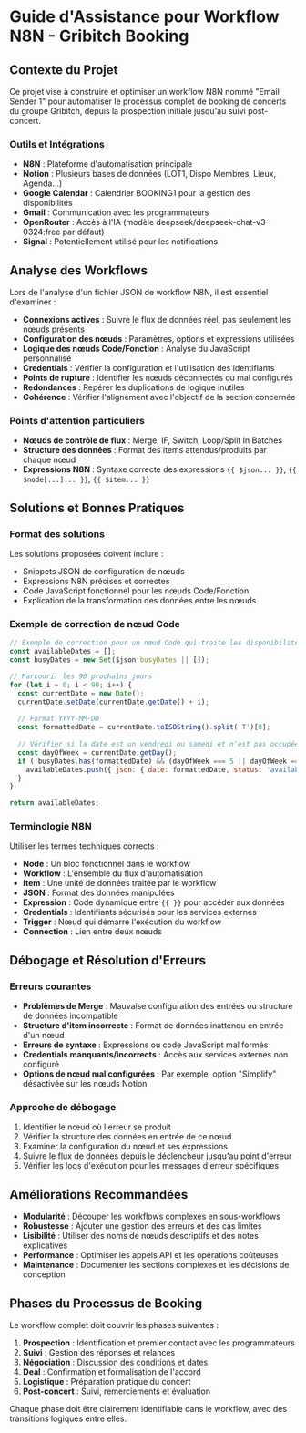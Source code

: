 # Guide d'Assistance pour Workflow N8N - Gribitch Booking

## Contexte du Projet

Ce projet vise à construire et optimiser un workflow N8N nommé "Email Sender 1" pour automatiser le processus complet de booking de concerts du groupe Gribitch, depuis la prospection initiale jusqu'au suivi post-concert.

### Outils et Intégrations

- **N8N** : Plateforme d'automatisation principale
- **Notion** : Plusieurs bases de données (LOT1, Dispo Membres, Lieux, Agenda...)
- **Google Calendar** : Calendrier BOOKING1 pour la gestion des disponibilités
- **Gmail** : Communication avec les programmateurs
- **OpenRouter** : Accès à l'IA (modèle deepseek/deepseek-chat-v3-0324:free par défaut)
- **Signal** : Potentiellement utilisé pour les notifications

## Analyse des Workflows

Lors de l'analyse d'un fichier JSON de workflow N8N, il est essentiel d'examiner :

- **Connexions actives** : Suivre le flux de données réel, pas seulement les nœuds présents
- **Configuration des nœuds** : Paramètres, options et expressions utilisées
- **Logique des nœuds Code/Fonction** : Analyse du JavaScript personnalisé
- **Credentials** : Vérifier la configuration et l'utilisation des identifiants
- **Points de rupture** : Identifier les nœuds déconnectés ou mal configurés
- **Redondances** : Repérer les duplications de logique inutiles
- **Cohérence** : Vérifier l'alignement avec l'objectif de la section concernée

### Points d'attention particuliers

- **Nœuds de contrôle de flux** : Merge, IF, Switch, Loop/Split In Batches
- **Structure des données** : Format des items attendus/produits par chaque nœud
- **Expressions N8N** : Syntaxe correcte des expressions `{{ $json... }}`, `{{ $node[...]... }}`, `{{ $item... }}`

## Solutions et Bonnes Pratiques

### Format des solutions

Les solutions proposées doivent inclure :

- Snippets JSON de configuration de nœuds
- Expressions N8N précises et correctes
- Code JavaScript fonctionnel pour les nœuds Code/Fonction
- Explication de la transformation des données entre les nœuds

### Exemple de correction de nœud Code

```javascript
// Exemple de correction pour un nœud Code qui traite les disponibilités
const availableDates = [];
const busyDates = new Set($json.busyDates || []);

// Parcourir les 90 prochains jours
for (let i = 0; i < 90; i++) {
  const currentDate = new Date();
  currentDate.setDate(currentDate.getDate() + i);
  
  // Format YYYY-MM-DD
  const formattedDate = currentDate.toISOString().split('T')[0];
  
  // Vérifier si la date est un vendredi ou samedi et n'est pas occupée
  const dayOfWeek = currentDate.getDay();
  if (!busyDates.has(formattedDate) && (dayOfWeek === 5 || dayOfWeek === 6)) {
    availableDates.push({ json: { date: formattedDate, status: 'available' } });
  }
}

return availableDates;
```

### Terminologie N8N

Utiliser les termes techniques corrects :
- **Node** : Un bloc fonctionnel dans le workflow
- **Workflow** : L'ensemble du flux d'automatisation
- **Item** : Une unité de données traitée par le workflow
- **JSON** : Format des données manipulées
- **Expression** : Code dynamique entre `{{ }}` pour accéder aux données
- **Credentials** : Identifiants sécurisés pour les services externes
- **Trigger** : Nœud qui démarre l'exécution du workflow
- **Connection** : Lien entre deux nœuds

## Débogage et Résolution d'Erreurs

### Erreurs courantes

- **Problèmes de Merge** : Mauvaise configuration des entrées ou structure de données incompatible
- **Structure d'item incorrecte** : Format de données inattendu en entrée d'un nœud
- **Erreurs de syntaxe** : Expressions ou code JavaScript mal formés
- **Credentials manquants/incorrects** : Accès aux services externes non configuré
- **Options de nœud mal configurées** : Par exemple, option "Simplify" désactivée sur les nœuds Notion

### Approche de débogage

1. Identifier le nœud où l'erreur se produit
2. Vérifier la structure des données en entrée de ce nœud
3. Examiner la configuration du nœud et ses expressions
4. Suivre le flux de données depuis le déclencheur jusqu'au point d'erreur
5. Vérifier les logs d'exécution pour les messages d'erreur spécifiques

## Améliorations Recommandées

- **Modularité** : Découper les workflows complexes en sous-workflows
- **Robustesse** : Ajouter une gestion des erreurs et des cas limites
- **Lisibilité** : Utiliser des noms de nœuds descriptifs et des notes explicatives
- **Performance** : Optimiser les appels API et les opérations coûteuses
- **Maintenance** : Documenter les sections complexes et les décisions de conception

## Phases du Processus de Booking

Le workflow complet doit couvrir les phases suivantes :

1. **Prospection** : Identification et premier contact avec les programmateurs
2. **Suivi** : Gestion des réponses et relances
3. **Négociation** : Discussion des conditions et dates
4. **Deal** : Confirmation et formalisation de l'accord
5. **Logistique** : Préparation pratique du concert
6. **Post-concert** : Suivi, remerciements et évaluation

Chaque phase doit être clairement identifiable dans le workflow, avec des transitions logiques entre elles.
